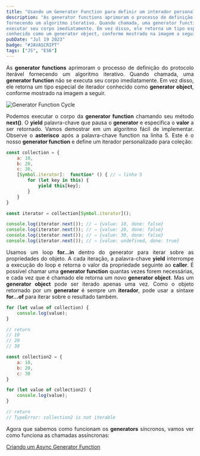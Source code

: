 ```yaml
---
title: "Usando um Generator Function para definir um interador personalizado"
description: "As generator functions aprimoram o processo de definição do protocolo iterável
fornecendo um algoritmo iterativo. Quando chamada, uma generator function não
executar seu corpo imediatamente. Em vez disso, ele retorna um tipo especial de iterador
conhecido como um generator object, conforme mostrado na imagem a seguir."
pubDate: "Jul 19 2023"
badge: "#JAVASCRIPT"
tags: ["JS", "ES6"]
---
```

<p style="text-align: justify">
    As <b>generator functions</b> aprimoram o processo de definição do protocolo iterável
    fornecendo um algoritmo iterativo. Quando chamada, uma <b>generator function</b> não
    se executa seu corpo imediatamente. Em vez disso, ele retorna um tipo especial de iterador
    conhecido como <b>generator object</b>, conforme mostrado na imagem a seguir.
</p>

![Generator Function Cycle](/generatorFunctionCycle.jpg "Generation Function Cycle")

<p style="text-align: justify">
    Podemos executar o corpo da <b>generator function</b> chamando seu método <b>next()</b>. 
    O <b>yield</b> palavra-chave que pausa o <b>generator</b> e especifica o <b>valor</b> a ser retornado. 
    Vamos demostrar em um algoritmo fácil de implementar.
    Observe o <b>asterisco</b> após a palavra-chave function na linha 5. Este é o nosso <b>generator function</b>
    e define um iterador personalizado para coleção:
</p>

```javascript
const collection = {
    a: 10,
    b: 20,
    c: 30,
    [Symbol.iterator]:  function* () { // ⇒ linha 5
        for (let key in this) {
            yield this[key];
        }
    }
}

const iterator = collection[Symbol.iterator]();

console.log(iterator.next()); // ⇒ {value: 10, done: false}
console.log(iterator.next()); // ⇒ {value: 20, done: false}
console.log(iterator.next()); // ⇒ {value: 30, done: false}
console.log(iterator.next()); // ⇒ {value: undefined, done: true}

```

<p style="text-align: justify">
    Usamos um loop <b>for...in</b> dentro do generator para iterar sobre as propriedades do objeto. 
    A cada iteração, a palavra-chave <b>yield</b> interrompe a execução do loop e
    retorna o valor da propriedade seguinte ao <b>caller</b>.
    É possível chamar uma <b>generator function</b> quantas vezes forem necessárias, e cada
    vez que é chamado ele retorna um novo <b>generator object</b>. 
    Mas um <b>generator object</b> pode ser iterado apenas uma vez. 
    Como o objeto retornado por um <b>generator</b> é sempre um <b>iterador</b>,
    pode usar a sintaxe <b>for...of</b> para iterar sobre o resultado também.
</p>

```javascript
for (let value of collection) {
    console.log(value);
}

// return
// 10
// 20
// 30

const collection2 = {
    a: 10,
    b: 20,
    c: 30
}

for (let value of collection2) {
    console.log(value);
}

// return
// TypeError: collection2 is not iterable
```
<p style="text-align: justify">
    Agora que sabemos como funcionam os <b>generators</b> síncronos, vamos ver como funciona as chamadas assíncronas:
</p>

[Criando um Async Generator Function](https://henriquesilva.dev/blog/criando-um-async-generator)